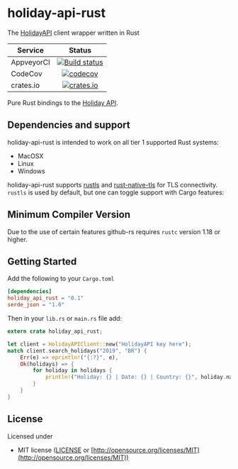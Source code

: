 # holiday-api-rust
The [HolidayAPI](https://holidayapi.com/docs) client wrapper written in Rust

| Service      | Status |
| -------      | :----: |
| AppveyorCI   | [![Build status](https://ci.appveyor.com/api/projects/status/4ksqycqm761c06jb?svg=true)](https://ci.appveyor.com/project/guibranco/holiday-api-rust/branch/master)       |
| CodeCov   | [![codecov](https://codecov.io/gh/guibranco/holiday-api-rust/branch/master/graph/badge.svg)](https://codecov.io/gh/guibranco/holiday-api-rust)      |
| crates.io | [![crates.io](https://img.shields.io/crates/v/holiday-api-rust.svg)](https://crates.io/crates/holiday-api-rust) |

Pure Rust bindings to the [Holiday API](https://holidayapi.com).

## Dependencies and support

holiday-api-rust is intended to work on all tier 1 supported Rust systems:

- MacOSX
- Linux
- Windows

holiday-api-rust supports [rustls] and [rust-native-tls] for TLS connectivity.
`rustls` is used by default, but one can toggle support with Cargo features:

[rustls]: https://github.com/ctz/rustls
[rust-native-tls]: https://github.com/sfackler/rust-native-tls
[ring]: https://github.com/briansmith/ring

## Minimum Compiler Version

Due to the use of certain features github-rs requires `rustc` version 1.18 or
higher.

## Getting Started

Add the following to your `Cargo.toml`

```toml
[dependencies]
holiday_api_rust = "0.1"
serde_json = "1.0"
```

Then in your `lib.rs` or `main.rs` file add:

```rust
extern crate holiday_api_rust;

let client = HolidayAPIClient::new("HolidayAPI key here");
match client.search_holidays("2019", "BR") {
    Err(e) => eprintln!("{:?}", e),
    Ok(holidays) => {
        for holiday in holidays {
            println!("Holiday: {} | Date: {} | Country: {}", holiday.name, holiday.date, holiday.country);
        }
    }
}
```

## License

Licensed under

- MIT license ([LICENSE](LICENSE) or [http://opensource.org/licenses/MIT](http://opensource.org/licenses/MIT))